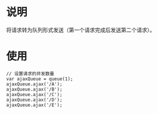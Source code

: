 # 说明
将请求转为队列形式发送（第一个请求完成后发送第二个请求）。
# 使用
```
// 设置请求的并发数量
var ajaxQueue = queue(1);
ajaxQueue.ajax('/A');
ajaxQueue.ajax('/B');
ajaxQueue.ajax('/C');
ajaxQueue.ajax('/D');
ajaxQueue.ajax('/E');
```
